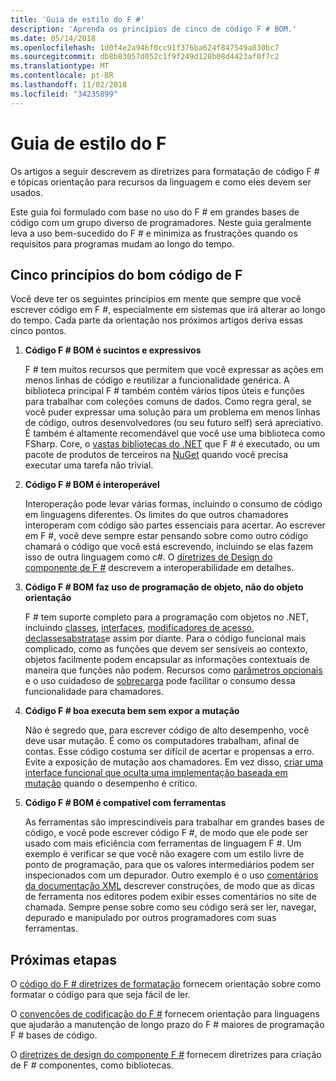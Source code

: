 ```yaml
---
title: 'Guia de estilo do F #'
description: 'Aprenda os princípios de cinco de código F # BOM.'
ms.date: 05/14/2018
ms.openlocfilehash: 1d0f4e2a946f0cc91f376ba624f847549a830bc7
ms.sourcegitcommit: db8b83057d052c1f9f249d128b08d4423af0f7c2
ms.translationtype: MT
ms.contentlocale: pt-BR
ms.lasthandoff: 11/02/2018
ms.locfileid: "34235899"
---
```

# <a name="f-style-guide"></a>Guia de estilo do F #

Os artigos a seguir descrevem as diretrizes para formatação de código F # e tópicas orientação para recursos da linguagem e como eles devem ser usados.

Este guia foi formulado com base no uso do F # em grandes bases de código com um grupo diverso de programadores. Neste guia geralmente leva a uso bem-sucedido do F # e minimiza as frustrações quando os requisitos para programas mudam ao longo do tempo.

## <a name="five-principles-of-good-f-code"></a>Cinco princípios do bom código de F #

Você deve ter os seguintes princípios em mente que sempre que você escrever código em F #, especialmente em sistemas que irá alterar ao longo do tempo. Cada parte da orientação nos próximos artigos deriva essas cinco pontos.

1. **Código F # BOM é sucintos e expressivos**

    F # tem muitos recursos que permitem que você expressar as ações em menos linhas de código e reutilizar a funcionalidade genérica. A biblioteca principal F # também contém vários tipos úteis e funções para trabalhar com coleções comuns de dados. Como regra geral, se você puder expressar uma solução para um problema em menos linhas de código, outros desenvolvedores (ou seu futuro self) será apreciativo. É também é altamente recomendável que você use uma biblioteca como FSharp. Core, o [vastas bibliotecas do .NET](https://docs.microsoft.com/dotnet/api/) que F # é executado, ou um pacote de produtos de terceiros na [NuGet](https://www.nuget.org/) quando você precisa executar uma tarefa não trivial.

2. **Código F # BOM é interoperável**

    Interoperação pode levar várias formas, incluindo o consumo de código em linguagens diferentes. Os limites do que outros chamadores interoperam com código são partes essenciais para acertar. Ao escrever em F #, você deve sempre estar pensando sobre como outro código chamará o código que você está escrevendo, incluindo se elas fazem isso de outra linguagem como c#. O [diretrizes de Design do componente de F #](component-design-guidelines.md) descrevem a interoperabilidade em detalhes.

3. **Código F # BOM faz uso de programação de objeto, não do objeto orientação**

    F # tem suporte completo para a programação com objetos no .NET, incluindo [classes](../language-reference/classes.md), [interfaces](../language-reference/interfaces.md), [modificadores de acesso](../language-reference/access-control.md), [declassesabstratas](../language-reference/abstract-classes.md)e assim por diante. Para o código funcional mais complicado, como as funções que devem ser sensíveis ao contexto, objetos facilmente podem encapsular as informações contextuais de maneira que funções não podem. Recursos como [parâmetros opcionais](../language-reference/members/methods.md#optional-arguments) e o uso cuidadoso de [sobrecarga](../language-reference/members/methods.md#overloaded-methods) pode facilitar o consumo dessa funcionalidade para chamadores.

4. **Código F # boa executa bem sem expor a mutação**

    Não é segredo que, para escrever código de alto desempenho, você deve usar mutação. É como os computadores trabalham, afinal de contas. Esse código costuma ser difícil de acertar e propensas a erro. Evite a exposição de mutação aos chamadores. Em vez disso, [criar uma interface funcional que oculta uma implementação baseada em mutação](conventions.md#performance) quando o desempenho é crítico.

5. **Código F # BOM é compatível com ferramentas**

    As ferramentas são imprescindíveis para trabalhar em grandes bases de código, e você pode escrever código F #, de modo que ele pode ser usado com mais eficiência com ferramentas de linguagem F #. Um exemplo é verificar se que você não exagere com um estilo livre de ponto de programação, para que os valores intermediários podem ser inspecionados com um depurador. Outro exemplo é o uso [comentários da documentação XML](../language-reference/xml-documentation.md) descrever construções, de modo que as dicas de ferramenta nos editores podem exibir esses comentários no site de chamada. Sempre pense sobre como seu código será ser ler, navegar, depurado e manipulado por outros programadores com suas ferramentas.

## <a name="next-steps"></a>Próximas etapas

O [código do F # diretrizes de formatação](formatting.md) fornecem orientação sobre como formatar o código para que seja fácil de ler.

O [convenções de codificação do F #](conventions.md) fornecem orientação para linguagens que ajudarão a manutenção de longo prazo do F # maiores de programação F # bases de código.

O [diretrizes de design do componente F #](component-design-guidelines.md) fornecem diretrizes para criação de F # componentes, como bibliotecas.
